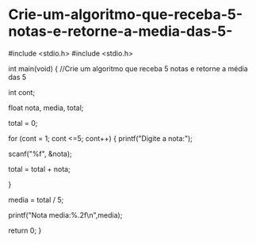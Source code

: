 # Crie-um-algoritmo-que-receba-5-notas-e-retorne-a-media-das-5-
#include <stdio.h>
#include <stdio.h>

int main(void)
{
 //Crie um algoritmo que receba 5 notas e retorne a média das 5 
 
int cont;

float nota, media, total;

total = 0;

for (cont = 1; cont <=5; cont++) {
 printf("Digite a nota:");
 
  scanf("%f", &nota);
   
   total = total + nota;
   
}

media = total / 5;

printf("Nota media:%.2f\n",media);
  
  return 0;
}


